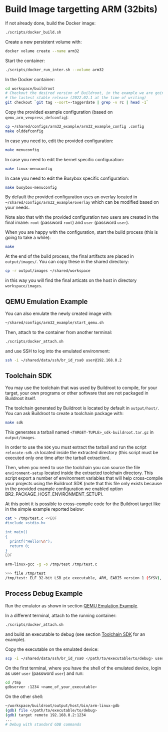 # Build Image targetting ARM (32bits)

If not already done, build the Docker image:

```bash
./scripts/docker_build.sh
```

Create a new persistent volume with:

```bash
docker volume create --name arm32
```

Start the container:

```bash
./scripts/docker_run_inter.sh --volume arm32
```

In the Docker container:

```bash
cd workspace/buildroot
# Checkout the desired version of Buildroot, in the example we are going to use
# the lastest stable release (2022.02.1 at the time of writing)
git checkout `git tag --sort=-taggerdate | grep -v rc | head -1`
```

Copy the provided example configuration (based on
`qemu_arm_vexpress_defconfig`):

```bash
cp ~/shared/configs/arm32_example/arm32_example_config .config
make olddefconfig
```

In case you need to, edit the provided configuration:

```bash
make menuconfig
```

In case you need to edit the kernel specific configuration:

```bash
make linux-menuconfig
```

In case you need to edit the Busybox specific configuration:

```bash
make busybox-menuconfig
```

By default the provided configuration uses an overlay located in
`~/shared/configs/arm32_example/overlay` which can be modified based on your
needs.

Note also that with the provided configuration two users are created in the
final imane: `root` (password `root`) and `user` (password `user`).

When you are happy with the configuration, start the build process (this is
going to take a while):

```bash
make
```

At the end of the build process, the final artifacts are placed in
`output/images/`. You can copy these in the shared directory:

```bash
cp -r output/images ~/shared/workspace
```

in this way you will find the final articats on the host in directory
`workspace/images`.

## QEMU Emulation Example

You can also emulate the newly created image with:

```bash
~/shared/configs/arm32_example/start_qemu.sh
```

Then, attach to the container from another terminal:

```bash
./scripts/docker_attach.sh
```

and use SSH to log into the emulated environment:

```bash
ssh -i ~/shared/data/ssh/br_id_rsa0 user@192.168.0.2
```

## Toolchain SDK

You may use the toolchain that was used by Buildroot to compile, for your
target, your own programs or other software that are not packaged in Buildroot
itself.

The toolchain generated by Buildroot is located by default in `output/host/`.
You can ask Buildroot to create a toolchain package with:

```bash
make sdk
```

This generates a tarball named `<TARGET-TUPLE>_sdk-buildroot.tar.gz` in
`output/images`.

In order to use the `SDK` you must extract the tarball and run the script
`relocate-sdk.sh` located inside the extracted directory (this script must be
executed only one time after the tarball extraction).

Then, when you need to use the toolchain you can source the file
`environment-setup` located inside the extracted toolchain directory. This
script export a number of environment variables that will help cross-compile
your projects using the Buildroot SDK (note that this file only exists because
in the provided example configuration we enabled option
BR2_PACKAGE_HOST_ENVIRONMENT_SETUP).

At this point it is possible to cross-compile code for the Buildroot target like
in the simple example reported below:

```bash
cat > /tmp/test.c <<EOF
#include <stdio.h>

int main()
{
  printf("Hello!\n");
  return 0;
}
EOF
```

```bash
arm-linux-gcc -g -o /tmp/test /tmp/test.c
```

```bash
>>> file /tmp/test
/tmp/test: ELF 32-bit LSB pie executable, ARM, EABI5 version 1 (SYSV), dynamically linked, interpreter /lib/ld-linux-armhf.so.3, for GNU/Linux 4.9.0, with debug_info, not stripped
```

## Process Debug Example

Run the emulator as shown in section [QEMU Emulation Example](#qemu-emulation-example).

In a different terminal, attach to the running container:

```bash
./scripts/docker_attach.sh
```

and build an executable to debug (see section [Toolchain SDK](#toolchain-sdk)
for an example).

Copy the executable on the emulated device:

```bash
scp -i ~/shared/data/ssh/br_id_rsa0 </path/to/executable/to/debug> user@192.168.0.2:/tmp/
```

On the first terminal, where you have the shell of the emulated device, login as
user `user` (password `user`) and run:

```bash
cd /tmp
gdbserver :1234 <name_of_your_executable>
```

On the other shell:

```bash
~/workspace/buildroot/output/host/bin/arm-linux-gdb
(gdb) file </path/to/executable/to/debug>
(gdb) target remote 192.168.0.2:1234
...
# Debug with standard GDB commands
```
